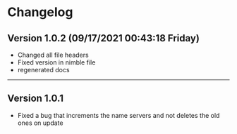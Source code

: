 <!--
  Created at: 06/09/2021 22:46:52 Wednesday
  Modified at: 09/17/2021 12:43:18 AM Friday

        Copyright (C) 2021 Thiago Navarro
  See file "license" for details about copyright
-->


# Changelog

## Version 1.0.2 (09/17/2021 00:43:18 Friday)

- Changed all file headers
- Fixed version in nimble file
- regenerated docs

---

## Version 1.0.1

- Fixed a bug that increments the name servers and not deletes the old ones on update
